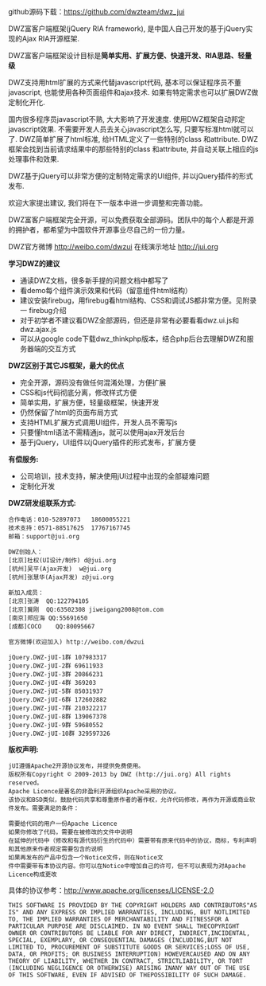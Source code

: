 github源码下载：https://github.com/dwzteam/dwz_jui

DWZ富客户端框架(jQuery RIA framework), 是中国人自己开发的基于jQuery实现的Ajax RIA开源框架.

DWZ富客户端框架设计目标是<b>简单实用、扩展方便、快速开发、RIA思路、轻量级</b>

DWZ支持用html扩展的方式来代替javascript代码, 基本可以保证程序员不董javascript, 也能使用各种页面组件和ajax技术. 如果有特定需求也可以扩展DWZ做定制化开化.

国内很多程序员javascript不熟, 大大影响了开发速度. 使用DWZ框架自动邦定javascript效果. 不需要开发人员去关心javascript怎么写, 只要写标准html就可以了. DWZ简单扩展了html标准, 给HTML定义了一些特别的class 和attribute. DWZ框架会找到当前请求结果中的那些特别的class 和attribute, 并自动关联上相应的js处理事件和效果.

DWZ基于jQuery可以非常方便的定制特定需求的UI组件, 并以jQuery插件的形式发布.

欢迎大家提出建议, 我们将在下一版本中进一步调整和完善功能。

DWZ富客户端框架完全开源，可以免费获取全部源码。团队中的每个人都是开源的拥护者，都希望为中国软件开源事业尽自己的一份力量。

DWZ官方微博 http://weibo.com/dwzui
在线演示地址 http://jui.org

<b>学习DWZ的建议</b>
<ul>
<li>通读DWZ文档，很多新手提的问题文档中都写了</li>
<li>看demo每个组件演示效果和代码（留意组件html结构）</li>
<li>建议安装firebug，用firebug看html结构、CSS和调试JS都非常方便。见附录一 firebug介绍</li>
<li>对于初学者不建议看DWZ全部源码，但还是非常有必要看看dwz.ui.js和dwz.ajax.js </li>
<li>可以从google code下载dwz_thinkphp版本，结合php后台去理解DWZ和服务器端的交互方式</li>
</ul>

<b>DWZ区别于其它JS框架，最大的优点</b>
<ul>
<li>完全开源，源码没有做任何混淆处理，方便扩展</li>
<li>CSS和js代码彻底分离，修改样式方便</li>
<li>简单实用，扩展方便，轻量级框架，快速开发</li>
<li>仍然保留了html的页面布局方式</li>
<li>支持HTML扩展方式调用UI组件，开发人员不需写js</li>
<li>只要懂html语法不需精通js，就可以使用ajax开发后台</li>
<li>基于jQuery，UI组件以jQuery插件的形式发布，扩展方便</li>
</ul>


<b>有偿服务:</b>
<ul>
<li>公司培训，技术支持，解决使用jUI过程中出现的全部疑难问题</li><li>定制化开发</li>
</ul>




<b>DWZ研发组联系方式:</b>

	合作电话：010-52897073	18600055221
	技术支持：0571-88517625	17767167745
	邮箱：support@jui.org

	DWZ创始人：
	[北京]杜权(UI设计/制作)	d@jui.org
	[杭州]吴平(Ajax开发)	w@jui.org
	[杭州]张慧华(Ajax开发)	z@jui.org

	新加入成员：
	[北京]张涛	QQ:122794105
	[北京]冀刚	QQ:63502308	jiweigang2008@tom.com
	[南京]郑应海	QQ:55691650
	[成都]COCO	QQ:80095667

	官方微博(欢迎加入) http://weibo.com/dwzui 

	jQuery.DWZ-jUI-1群 107983317
	jQuery.DWZ-jUI-2群 69611933
	jQuery.DWZ-jUI-3群 20866231
	jQuery.DWZ-jUI-4群 369203
	jQuery.DWZ-jUI-5群 85031937
	jQuery.DWZ-jUI-6群 172602882
	jQuery.DWZ-jUI-7群 210322217
	jQuery.DWZ-jUI-8群 139067378
	jQuery.DWZ-jUI-9群 59680552
	jQuery.DWZ-jUI-10群 329597326


<b>版权声明:</b>

	jUI遵循Apache2开源协议发布，并提供免费使用。
	版权所有Copyright © 2009-2013 by DWZ (http://jui.org) All rights reserved。
	Apache Licence是著名的非盈利开源组织Apache采用的协议。
	该协议和BSD类似，鼓励代码共享和尊重原作者的著作权，允许代码修改，再作为开源或商业软件发布。需要满足的条件： 
	
	需要给代码的用户一份Apache Licence
	如果你修改了代码，需要在被修改的文件中说明
	在延伸的代码中（修改和有源代码衍生的代码中）需要带有原来代码中的协议，商标，专利声明和其他原来作者规定需要包含的说明
	如果再发布的产品中包含一个Notice文件，则在Notice文
	件中需要带有本协议内容。你可以在Notice中增加自己的许可，但不可以表现为对Apache Licence构成更改
	
具体的协议参考：http://www.apache.org/licenses/LICENSE-2.0

	THIS SOFTWARE IS PROVIDED BY THE COPYRIGHT HOLDERS AND CONTRIBUTORS"AS IS" AND ANY EXPRESS OR IMPLIED WARRANTIES, INCLUDING, BUT NOTLIMITED TO, THE IMPLIED WARRANTIES OF MERCHANTABILITY AND FITNESSFOR A PARTICULAR PURPOSE ARE DISCLAIMED. IN NO EVENT SHALL THECOPYRIGHT OWNER OR CONTRIBUTORS BE LIABLE FOR ANY DIRECT, INDIRECT,INCIDENTAL, SPECIAL, EXEMPLARY, OR CONSEQUENTIAL DAMAGES (INCLUDING,BUT NOT LIMITED TO, PROCUREMENT OF SUBSTITUTE GOODS OR SERVICES;LOSS OF USE, DATA, OR PROFITS; OR BUSINESS INTERRUPTION) HOWEVERCAUSED AND ON ANY THEORY OF LIABILITY, WHETHER IN CONTRACT, STRICTLIABILITY, OR TORT (INCLUDING NEGLIGENCE OR OTHERWISE) ARISING INANY WAY OUT OF THE USE OF THIS SOFTWARE, EVEN IF ADVISED OF THEPOSSIBILITY OF SUCH DAMAGE.
	

